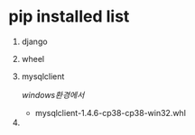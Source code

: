 # pip installed list

1. django

2. wheel

3. mysqlclient

   *windows환경에서*

   - mysqlclient-1.4.6-cp38-cp38-win32.whl

4. 
